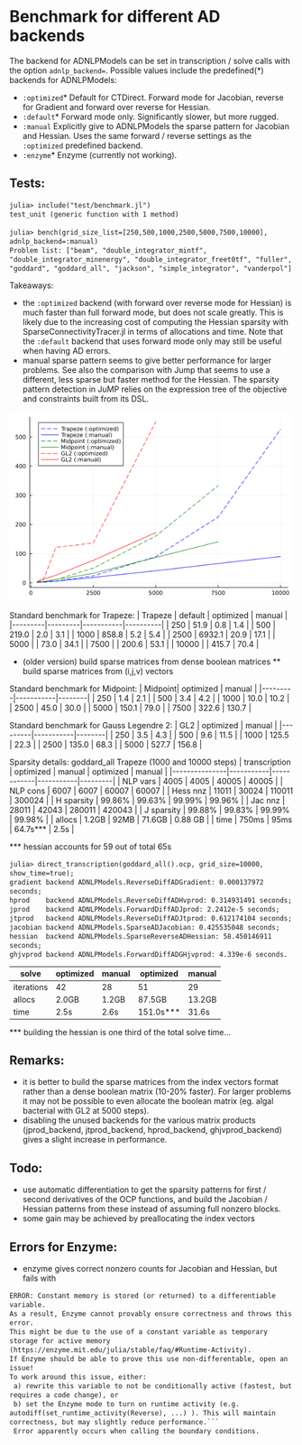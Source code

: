 # Benchmark for different AD backends
The backend for ADNLPModels can be set in transcription / solve calls with the option `adnlp_backend=`. Possible values include the predefined(*) backends for ADNLPModels:
- `:optimized`* Default for CTDirect. Forward mode for Jacobian, reverse for Gradient and forward over reverse for Hessian.
- `:default`* Forward mode only. Significantly slower, but more rugged.
- `:manual` Explicitly give to ADNLPModels the sparse pattern for Jacobian and Hessian. Uses the same forward / reverse settings as the `:optimized` predefined backend.  
- `:enzyme`* Enzyme (currently not working).

## Tests:
```
julia> include("test/benchmark.jl")
test_unit (generic function with 1 method)

julia> bench(grid_size_list=[250,500,1000,2500,5000,7500,10000], adnlp_backend=:manual)
Problem list: ["beam", "double_integrator_mintf", "double_integrator_minenergy", "double_integrator_freet0tf", "fuller", "goddard", "goddard_all", "jackson", "simple_integrator", "vanderpol"]
```

Takeaways:
- the `:optimized` backend (with forward over reverse mode for Hessian) is much faster than full forward mode, but does not scale greatly. This is likely due to the increasing cost of computing the Hessian sparsity with SparseConnectivityTracer.jl in terms of allocations and time. Note that the `:default` backend that uses forward mode only may still be useful when having AD errors.
- manual sparse pattern seems to give better performance for larger problems. See also the comparison with Jump that seems to use a different, less sparse but faster method for the Hessian. The sparsity pattern detection in JuMP relies on the expression tree of the objective and constraints built from its DSL.

![benchmark](AD_backend.png)

Standard benchmark for Trapeze:
| Trapeze | default | optimized | manual   |
|---------|---------|-----------|----------|
| 250     | 51.9    | 0.8       | 1.4      |
| 500     | 219.0   | 2.0       | 3.1      |
| 1000    | 858.8   | 5.2       | 5.4      |
| 2500    | 6932.1  | 20.9      | 17.1     |
| 5000    |         | 73.0      | 34.1     |
| 7500    |         | 200.6     | 53.1     |
| 10000   |         | 415.7     | 70.4     |

* (older version) build sparse matrices from dense boolean matrices
** build sparse matrices from (i,j,v) vectors

Standard benchmark for Midpoint:
| Midpoint| optimized | manual |
|---------|-----------|--------|
| 250     | 1.4       | 2.1    |
| 500     | 3.4       | 4.2    |
| 1000    | 10.0      | 10.2   |
| 2500    | 45.0      | 30.0   |
| 5000    | 150.1     | 79.0   |
| 7500    | 322.6     | 130.7  |

Standard benchmark for Gauss Legendre 2:
| GL2     | optimized | manual |
|---------|-----------|--------|
| 250     | 3.5       | 4.3    |
| 500     | 9.6       | 11.5   |
| 1000    | 125.5     | 22.3   |
| 2500    | 135.0     | 68.3   |
| 5000    | 527.7     | 156.8  |

Sparsity details: goddard_all Trapeze (1000 and 10000 steps)
| transcription | optimized | manual     | optimized | manual  |
|---------------|-----------|------------|-----------|---------|
| NLP vars      | 4005      | 4005       | 40005     | 40005   |
| NLP cons      | 6007      | 6007       | 60007     | 60007   |
| Hess nnz      | 11011     | 30024      | 110011    | 300024  |
| H sparsity    | 99.86%    | 99.63%     | 99.99%    | 99.96%  |
| Jac nnz       | 28011     | 42043      | 280011    | 420043  |
| J sparsity    | 99.88%    | 99.83%     | 99.99%    | 99.98%  |
| allocs        | 1.2GB     | 92MB       | 71.6GB    | 0.88 GB |
| time          | 750ms     | 95ms       | 64.7s***  | 2.5s    |

*** hessian accounts for 59 out of total 65s
```
julia> direct_transcription(goddard_all().ocp, grid_size=10000, show_time=true);
gradient backend ADNLPModels.ReverseDiffADGradient: 0.000137972 seconds;
hprod    backend ADNLPModels.ReverseDiffADHvprod: 0.314931491 seconds;
jprod    backend ADNLPModels.ForwardDiffADJprod: 2.2412e-5 seconds;
jtprod   backend ADNLPModels.ReverseDiffADJtprod: 0.612174104 seconds;
jacobian backend ADNLPModels.SparseADJacobian: 0.425535048 seconds;
hessian  backend ADNLPModels.SparseReverseADHessian: 58.450146911 seconds;
ghjvprod backend ADNLPModels.ForwardDiffADGHjvprod: 4.339e-6 seconds.
```

| solve         | optimized | manual  | optimized | manual  |
|---------------|-----------|---------|-----------|---------|
| iterations    | 42        | 28      | 51        | 29      |
| allocs        | 2.0GB     | 1.2GB   | 87.5GB    | 13.2GB  |
| time          | 2.5s      | 2.6s    | 151.0s*** | 31.6s   |

*** building the hessian is one third of the total solve time...


## Remarks:
- it is better to build the sparse matrices from the index vectors format rather than a dense boolean matrix (10-20% faster). For larger problems it may not be possible to even allocate the boolean matrix (eg. algal bacterial with GL2 at 5000 steps).
- disabling the unused backends for the various matrix products (jprod_backend, jtprod_backend, hprod_backend, ghjvprod_backend) gives a slight increase in performance.

## Todo:
- use automatic differentiation to get the sparsity patterns for first / second derivatives of the OCP functions, and build the Jacobian / Hessian patterns from these instead of assuming full nonzero blocks.
- some gain may be achieved by preallocating the index vectors

## Errors for Enzyme:
- enzyme gives correct nonzero counts for Jacobian and Hessian, but fails with
```
ERROR: Constant memory is stored (or returned) to a differentiable variable.
As a result, Enzyme cannot provably ensure correctness and throws this error.
This might be due to the use of a constant variable as temporary storage for active memory (https://enzyme.mit.edu/julia/stable/faq/#Runtime-Activity).
If Enzyme should be able to prove this use non-differentable, open an issue!
To work around this issue, either:
 a) rewrite this variable to not be conditionally active (fastest, but requires a code change), or
 b) set the Enzyme mode to turn on runtime activity (e.g. autodiff(set_runtime_activity(Reverse), ...) ). This will maintain correctness, but may slightly reduce performance.```
 Error apparently occurs when calling the boundary conditions.
 ```
